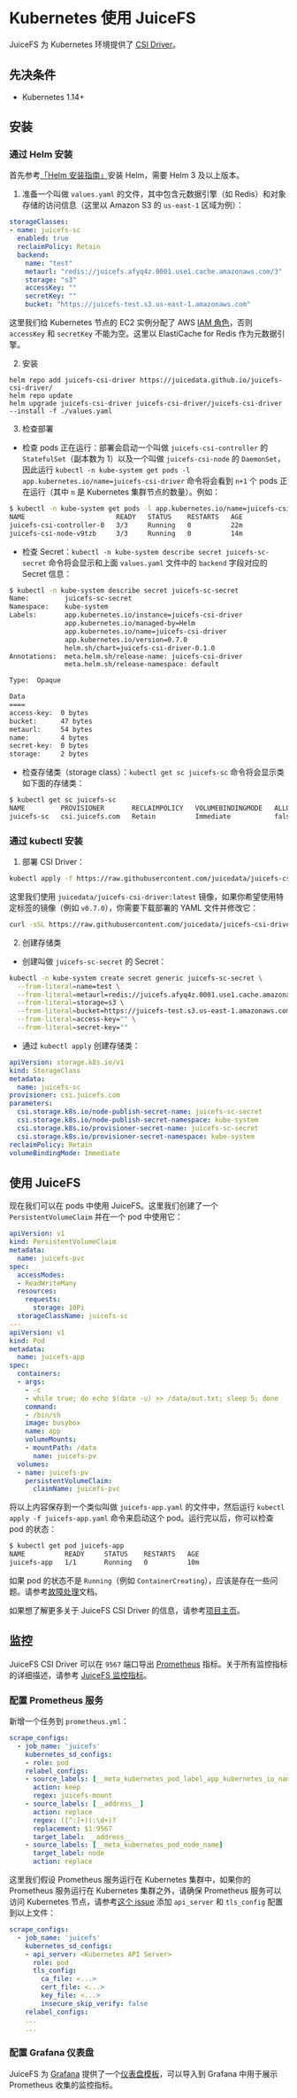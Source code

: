 # Kubernetes 使用 JuiceFS

JuiceFS 为 Kubernetes 环境提供了 [CSI Driver](https://github.com/juicedata/juicefs-csi-driver)。


## 先决条件

- Kubernetes 1.14+


## 安装

### 通过 Helm 安装

首先参考[「Helm 安装指南」](https://github.com/helm/helm#install)安装 Helm，需要 Helm 3 及以上版本。

1. 准备一个叫做 `values.yaml` 的文件，其中包含元数据引擎（如 Redis）和对象存储的访问信息（这里以 Amazon S3 的 `us-east-1` 区域为例）：

```yaml
storageClasses:
- name: juicefs-sc
  enabled: true
  reclaimPolicy: Retain
  backend:
    name: "test"
    metaurl: "redis://juicefs.afyq4z.0001.use1.cache.amazonaws.com/3"
    storage: "s3"
    accessKey: ""
    secretKey: ""
    bucket: "https://juicefs-test.s3.us-east-1.amazonaws.com"
```

这里我们给 Kubernetes 节点的 EC2 实例分配了 AWS [IAM 角色](https://docs.aws.amazon.com/IAM/latest/UserGuide/id_roles_use_switch-role-ec2.html)，否则 `accessKey` 和 `secretKey` 不能为空。这里以 ElastiCache for Redis 作为元数据引擎。

2. 安装

```shell
helm repo add juicefs-csi-driver https://juicedata.github.io/juicefs-csi-driver/
helm repo update
helm upgrade juicefs-csi-driver juicefs-csi-driver/juicefs-csi-driver --install -f ./values.yaml
```

3. 检查部署

- 检查 pods 正在运行：部署会启动一个叫做 `juicefs-csi-controller` 的 `StatefulSet`（副本数为 1）以及一个叫做 `juicefs-csi-node` 的 `DaemonSet`，因此运行 `kubectl -n kube-system get pods -l app.kubernetes.io/name=juicefs-csi-driver` 命令将会看到 `n+1` 个 pods 正在运行（其中 `n` 是 Kubernetes 集群节点的数量）。例如：

```sh
$ kubectl -n kube-system get pods -l app.kubernetes.io/name=juicefs-csi-driver
NAME                       READY   STATUS    RESTARTS   AGE
juicefs-csi-controller-0   3/3     Running   0          22m
juicefs-csi-node-v9tzb     3/3     Running   0          14m
```

- 检查 Secret：`kubectl -n kube-system describe secret juicefs-sc-secret` 命令将会显示和上面 `values.yaml` 文件中的 `backend` 字段对应的 Secret 信息：

```sh
$ kubectl -n kube-system describe secret juicefs-sc-secret
Name:         juicefs-sc-secret
Namespace:    kube-system
Labels:       app.kubernetes.io/instance=juicefs-csi-driver
              app.kubernetes.io/managed-by=Helm
              app.kubernetes.io/name=juicefs-csi-driver
              app.kubernetes.io/version=0.7.0
              helm.sh/chart=juicefs-csi-driver-0.1.0
Annotations:  meta.helm.sh/release-name: juicefs-csi-driver
              meta.helm.sh/release-namespace: default

Type:  Opaque

Data
====
access-key:  0 bytes
bucket:      47 bytes
metaurl:     54 bytes
name:        4 bytes
secret-key:  0 bytes
storage:     2 bytes
```

- 检查存储类（storage class）：`kubectl get sc juicefs-sc` 命令将会显示类如下面的存储类：

```sh
$ kubectl get sc juicefs-sc
NAME         PROVISIONER       RECLAIMPOLICY   VOLUMEBINDINGMODE   ALLOWVOLUMEEXPANSION   AGE
juicefs-sc   csi.juicefs.com   Retain          Immediate           false                  69m
```

### 通过 kubectl 安装

1. 部署 CSI Driver：

```bash
kubectl apply -f https://raw.githubusercontent.com/juicedata/juicefs-csi-driver/master/deploy/k8s.yaml
```

这里我们使用 `juicedata/juicefs-csi-driver:latest` 镜像，如果你希望使用特定标签的镜像（例如 `v0.7.0`），你需要下载部署的 YAML 文件并修改它：

```bash
curl -sSL https://raw.githubusercontent.com/juicedata/juicefs-csi-driver/master/deploy/k8s.yaml | sed 's@juicedata/juicefs-csi-driver@juicedata/juicefs-csi-driver:v0.7.0@' | kubectl apply -f -
```

2. 创建存储类

- 创建叫做 `juicefs-sc-secret` 的 Secret：

```bash
kubectl -n kube-system create secret generic juicefs-sc-secret \
  --from-literal=name=test \
  --from-literal=metaurl=redis://juicefs.afyq4z.0001.use1.cache.amazonaws.com/3 \
  --from-literal=storage=s3 \
  --from-literal=bucket=https://juicefs-test.s3.us-east-1.amazonaws.com \
  --from-literal=access-key="" \
  --from-literal=secret-key=""

```

- 通过 `kubectl apply` 创建存储类：

```yaml
apiVersion: storage.k8s.io/v1
kind: StorageClass
metadata:
  name: juicefs-sc
provisioner: csi.juicefs.com
parameters:
  csi.storage.k8s.io/node-publish-secret-name: juicefs-sc-secret
  csi.storage.k8s.io/node-publish-secret-namespace: kube-system
  csi.storage.k8s.io/provisioner-secret-name: juicefs-sc-secret
  csi.storage.k8s.io/provisioner-secret-namespace: kube-system
reclaimPolicy: Retain
volumeBindingMode: Immediate
```


## 使用 JuiceFS

现在我们可以在 pods 中使用 JuiceFS。这里我们创建了一个 `PersistentVolumeClaim` 并在一个 pod 中使用它：

```yaml
apiVersion: v1
kind: PersistentVolumeClaim
metadata:
  name: juicefs-pvc
spec:
  accessModes:
  - ReadWriteMany
  resources:
    requests:
      storage: 10Pi
  storageClassName: juicefs-sc
---
apiVersion: v1
kind: Pod
metadata:
  name: juicefs-app
spec:
  containers:
  - args:
    - -c
    - while true; do echo $(date -u) >> /data/out.txt; sleep 5; done
    command:
    - /bin/sh
    image: busybox
    name: app
    volumeMounts:
    - mountPath: /data
      name: juicefs-pv
  volumes:
  - name: juicefs-pv
    persistentVolumeClaim:
      claimName: juicefs-pvc
```

将以上内容保存到一个类似叫做 `juicefs-app.yaml` 的文件中，然后运行 `kubectl apply -f juicefs-app.yaml` 命令来启动这个 pod。运行完以后，你可以检查 pod 的状态：

```sh
$ kubectl get pod juicefs-app
NAME          READY     STATUS    RESTARTS   AGE
juicefs-app   1/1       Running   0          10m
```

如果 pod 的状态不是 `Running`（例如 `ContainerCreating`），应该是存在一些问题。请参考[故障处理](https://github.com/juicedata/juicefs-csi-driver/blob/master/docs/troubleshooting.md)文档。

如果想了解更多关于 JuiceFS CSI Driver 的信息，请参考[项目主页](https://github.com/juicedata/juicefs-csi-driver)。


## 监控

JuiceFS CSI Driver 可以在 `9567` 端口导出 [Prometheus](https://prometheus.io) 指标。关于所有监控指标的详细描述，请参考 [JuiceFS 监控指标](p8s_metrics.md)。

### 配置 Prometheus 服务

新增一个任务到 `prometheus.yml`：

```yaml
scrape_configs:
  - job_name: 'juicefs'
    kubernetes_sd_configs:
    - role: pod
    relabel_configs:
    - source_labels: [__meta_kubernetes_pod_label_app_kubernetes_io_name]
      action: keep
      regex: juicefs-mount
    - source_labels: [__address__]
      action: replace
      regex: ([^:]+)(:\d+)?
      replacement: $1:9567
      target_label: __address__
    - source_labels: [__meta_kubernetes_pod_node_name]
      target_label: node
      action: replace
```

这里我们假设 Prometheus 服务运行在 Kubernetes 集群中，如果你的 Prometheus 服务运行在 Kubernetes 集群之外，请确保 Prometheus 服务可以访问 Kubernetes 节点，请参考[这个 issue](https://github.com/prometheus/prometheus/issues/4633) 添加 `api_server` 和 `tls_config` 配置到以上文件：

```yaml
scrape_configs:
  - job_name: 'juicefs'
    kubernetes_sd_configs:
    - api_server: <Kubernetes API Server>
      role: pod
      tls_config:
        ca_file: <...>
        cert_file: <...>
        key_file: <...>
        insecure_skip_verify: false
    relabel_configs:
    ...
    ...
```

### 配置 Grafana 仪表盘

JuiceFS 为 [Grafana](https://grafana.com) 提供了一个[仪表盘模板](../en/grafana_template.json)，可以导入到 Grafana 中用于展示 Prometheus 收集的监控指标。
